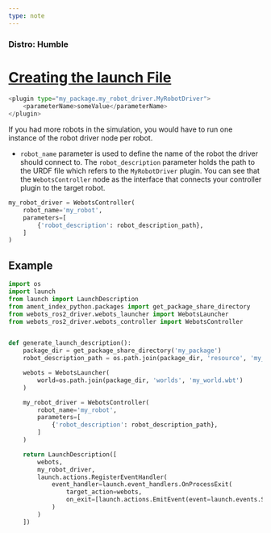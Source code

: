 ```yaml
---
type: note
---
```

### Distro: Humble

# [Creating the launch File](https://docs.ros.org/en/humble/Tutorials/Advanced/Simulators/Webots/Setting-Up-Simulation-Webots-Basic.html#create-the-launch-file)


```python
<plugin type="my_package.my_robot_driver.MyRobotDriver">
    <parameterName>someValue</parameterName>
</plugin>
```


If you had more robots in the simulation, you would have to run one instance of the robot driver node per robot. 
- `robot_name` parameter is used to define the name of the robot the driver should connect to. The `robot_description` parameter holds the path to the URDF file which refers to the `MyRobotDriver` plugin. You can see that the `WebotsController` node as the interface that connects your controller plugin to the target robot.
```python
my_robot_driver = WebotsController(
    robot_name='my_robot',
    parameters=[
        {'robot_description': robot_description_path},
    ]
)
```


## Example

```python
import os
import launch
from launch import LaunchDescription
from ament_index_python.packages import get_package_share_directory
from webots_ros2_driver.webots_launcher import WebotsLauncher
from webots_ros2_driver.webots_controller import WebotsController


def generate_launch_description():
    package_dir = get_package_share_directory('my_package')
    robot_description_path = os.path.join(package_dir, 'resource', 'my_robot.urdf')

    webots = WebotsLauncher(
        world=os.path.join(package_dir, 'worlds', 'my_world.wbt')
    )

    my_robot_driver = WebotsController(
        robot_name='my_robot',
        parameters=[
            {'robot_description': robot_description_path},
        ]
    )

    return LaunchDescription([
        webots,
        my_robot_driver,
        launch.actions.RegisterEventHandler(
            event_handler=launch.event_handlers.OnProcessExit(
                target_action=webots,
                on_exit=[launch.actions.EmitEvent(event=launch.events.Shutdown())],
            )
        )
    ])
```